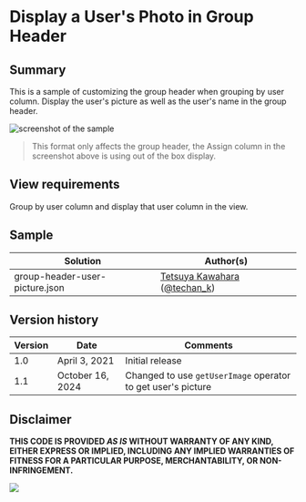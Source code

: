 # Display a User's Photo in Group Header

## Summary
This is a sample of customizing the group header when grouping by user column. Display the user's picture as well as the user's name in the group header.

![screenshot of the sample](./assets/screenshot.png)

> This format only affects the group header, the Assign column in the screenshot above is using out of the box display.

## View requirements

Group by user column and display that user column in the view.

## Sample

Solution|Author(s)
--------|---------
group-header-user-picture.json | [Tetsuya Kawahara](https://github.com/tecchan1107) ([@techan_k](https://twitter.com/techan_k))

## Version history

Version |Date          |Comments
--------|--------------|--------------------------------
1.0     |April 3, 2021 |Initial release
1.1     |October 16, 2024 |Changed to use `getUserImage` operator to get user's picture

## Disclaimer
**THIS CODE IS PROVIDED *AS IS* WITHOUT WARRANTY OF ANY KIND, EITHER EXPRESS OR IMPLIED, INCLUDING ANY IMPLIED WARRANTIES OF FITNESS FOR A PARTICULAR PURPOSE, MERCHANTABILITY, OR NON-INFRINGEMENT.**

<img src="https://pnptelemetry.azurewebsites.net/list-formatting/view-samples/group-header-user-picture" />
